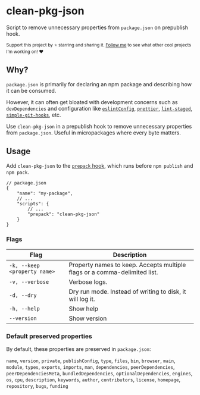 # clean-pkg-json

Script to remove unnecessary properties from `package.json` on prepublish hook.

<sub>Support this project by ⭐️ starring and sharing it. [Follow me](https://github.com/privatenumber) to see what other cool projects I'm working on! ❤️</sub>

## Why?

`package.json` is primarily for declaring an npm package and describing how it can be consumed.

However, it can often get bloated with development concerns such as `devDependencies` and configuration like [`eslintConfig`](https://eslint.org/docs/latest/user-guide/configuring/), [`prettier`](https://prettier.io/docs/en/configuration.html), [`lint-staged`](https://github.com/okonet/lint-staged), [`simple-git-hooks`](https://github.com/toplenboren/simple-git-hooks), etc.

Use `clean-pkg-json` in a prepublish hook to remove unnecessary properties from `package.json`. Useful in micropackages where every byte matters.

## Usage

Add `clean-pkg-json` to the [`prepack` hook](https://docs.npmjs.com/cli/v8/using-npm/scripts#:~:text=on%20npm%20publish.-,prepack,-Runs%20BEFORE%20a), which runs before `npm publish` and `npm pack`.


```json5
// package.json
{
    "name": "my-package",
    // ...
    "scripts": {
        // ...
        "prepack": "clean-pkg-json"
    }
}
```

### Flags
| Flag | Description |
| - | - |
| `-k, --keep <property name>` | Property names to keep. Accepts multiple flags or a comma-delimited list. |
| `-v, --verbose` | Verbose logs. |
| `-d, --dry` | Dry run mode. Instead of writing to disk, it will log it. |
| `-h, --help` | Show help |
| `--version` | Show version |

### Default preserved properties
By default, these properties are preserved in `package.json`:

`name`, `version`, `private`, `publishConfig`, `type`, `files`, `bin`, `browser`, `main`, `module`, `types`, `exports`, `imports`, `man`, `dependencies`, `peerDependencies`, `peerDependenciesMeta`, `bundledDependencies`, `optionalDependencies`, `engines`, `os`, `cpu`, `description`, `keywords`, `author`, `contributors`, `license`, `homepage`, `repository`, `bugs`, `funding`